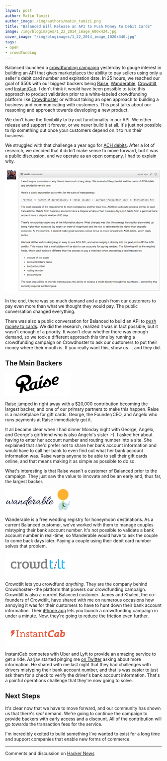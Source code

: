 ```yaml
---
layout: post
author: Matin Tamizi
author_image: /img/authors/matin_tamizi.png
title: "Balanced Will Release an API to Push Money to Debit Cards"
image: /img/blogimages/1_22_2014_image_600x424.jpg
cover_image: "/img/blogimages/1_22_2014_image_1020x340.jpg"
tags:
- open
- crowdfunding
---
```


Balanced launched a
[crowdfunding campaign](https://balanced.crowdhoster.com/let-s-push-to-debit-cards)
yesterday to gauge interest
in building an API that gives marketplaces the ability to pay sellers using
only a seller's debit card number and expiration date. In 25 hours,
we reached our goal of $50k with our biggest backers being
[Raise](https://www.raise.com/),
[Wanderable](https://wanderable.com/),
[Crowdtilt](https://www.crowdtilt.com/), and
[InstantCab](http://instantcab.com/).
I don't think it would have been possible to take this approach to product
validation prior to a white-labeled crowdfunding platform like
[Crowdhoster](http://www.crowdhoster.com/) or without taking an open
approach to building a business and communicating with customers.
This post talks about our reasoning and approach towards developing a new
product.

We don't have the flexibility to try out functionality in our API. We either
release and support it forever, or we never build it at all. It's just not
possible to rip something out once your customers depend on it to run their
business.

We struggled with that challenge a year ago for
[ACH debits](https://www.balancedpayments.com/ach-debits). After a lot of
research, we decided that it didn't make sense to move forward, but it
was a
[public discussion](https://github.com/balanced/balanced-api/issues/2),
and we operate as an
[open company](https://www.balancedpayments.com/open).
I had to explain why.

![Matin's explanation](/img/blogimages/why-no-ach-debits.png)

In the end, there was so much demand and a push from our customers to pay
even more than what we thought they would pay. The public conversation changed
everything.

There was also a public conversation for Balanced to build an API to
[push money to cards](https://github.com/balanced/balanced-api/issues/32).
We did the research, realized it was in fact possible, but it wasn't enough
of a priority. It wasn't clear whether there was enough demand, so we took
a different approach this time by running a crowdfunding campaign on Crowdhoster
to ask our customers to put their money where their mouth is. If you really
want this, show us ... and they did.

## The Main Backers

[![Raise.com](/img/blogimages/raise_logo.jpg)](https://www.raise.com/)

Raise jumped in right away with a $20,000 contribution becoming the largest
backer, and one of our primary partners to make this happen. Raise is a
marketplace for gift cards. George, the Founder/CEO, and Angelo who runs
payments at Raise immediately got it.

It all became clear when I had dinner Monday night with George, Angelo, and
George's girlfriend who is also Angelo's sister :-). I asked her about having
to enter her account number and routing number into a site. She explained that
she'd prefer not to share her bank account information and would have to call
her bank to even find out what her bank account information was. Raise wants
anyone to be able to sell their gift cards online, and that means making it as
simple as possible to do so.

What's interesting is that Raise wasn't a customer of Balanced prior to the
campaign. They just saw the value to innovate and be an early and, thus
far, the largest backer.


[![Wanderable](/img/blogimages/wanderable_logo.jpg)](https://wanderable.com/)

Wanderable is a free wedding registry for honeymoon destinations. As a current
Balanced customer, we've worked with them to manage couples mistyping their
bank account number. It's not possible to validate a bank account number in
real-time, so Wanderable would have to ask the couple to come back days later.
Paying a couple using their debit card number solves that problem.

[![Crowdtilt](/img/blogimages/crowdtilt_logo.jpg)](https://www.crowdtilt.com/)

Crowdtilt lets you crowdfund *anything*. They are the company behind
Crowdhoster--the platform that powers our crowdfunding campaign. Crowdtilt is
also a current Balanced customer. James and Khaled, the co-founders of
Crowdtilt, have shared with me on numerous occasions how annoying it was for
their customers to have to hunt down their bank account information. Their
[iPhone app](https://itunes.apple.com/us/app/crowdtilt-do-more-together/id691096785?mt=8)
lets you launch a crowdfunding campaign in under a minute. Now, they're
going to reduce the friction even further.

[![InstantCab](/img/blogimages/instantcab_logo.jpg)](http://instantcab.com/)

InstantCab competes with Uber and Lyft to provide an amazing service to get a
ride. Aarjav started pinging me
[on Twitter](https://twitter.com/aarjav/status/425738289098657792)
asking about more information. He shared with me last night that they had
challenges with drivers mistyping their bank account number, and that is was
easier to just ask them for a check to verify the driver's bank account
information. That's a painful operations challenge that they're now going to
solve.


## Next Steps

It's clear now that we have to move forward, and our community has shown us
that there's *real* demand. We're going to continue the campaign to provide
backers with early access and a discount. All of the contribution will go
towards the transaction fees for the service.

I'm incredibly excited to build something I've wanted to exist for a long time
and support companies that enable new forms of commerce.

----

Comments and discussion on [Hacker News](https://news.ycombinator.com/item?id=7105416)
